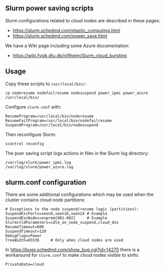 Slurm power saving scripts
--------------------------

Slurm configurations related to cloud nodes are described in these pages:

* https://slurm.schedmd.com/elastic_computing.html
* https://slurm.schedmd.com/power_save.html

We have a Wiki page including some Azure documentation:

* https://wiki.fysik.dtu.dk/niflheim/Slurm_cloud_bursting

Usage
-----

Copy these scripts to ```/usr/local/bin/```:
```
cp noderesume nodefailresume nodesuspend power_ipmi power_azure /usr/local/bin/
```

Configure ```slurm.conf``` with:
```
ResumeProgram=/usr/local/bin/noderesume
ResumeFailProgram=/usr/local/bin/nodefailresume
SuspendProgram=/usr/local/bin/nodesuspend
```

Then reconfigure Slurm:
```
scontrol reconfig
```

The poer saving script logs actions in files in the Slurm log directory:
```
/var/log/slurm/power_ipmi.log
/var/log/slurm/power_azure.log
```

slurm.conf configuration
------------------------

There are some additional configurations which may be used when the cluster contains cloud node partitions:

```
# Exceptions to the node suspend/resume logic (partitions):
SuspendExcParts=xeon8,xeon16,xeon24	# Example
SuspendExcNodes=onprem[001-002]		# Example
SlurmctldParameters=idle_on_node_suspend,cloud_dns
ResumeTimeout=600
SuspendTimeout=120
DebugFlags=Power
TreeWidth=65536		# Only when cloud nodes are used
```

In https://bugs.schedmd.com/show_bug.cgi?id=14270 there is a workaround for ```slurm.conf``` to make cloud nodes visible to sinfo:
```
PrivateData=cloud
```
